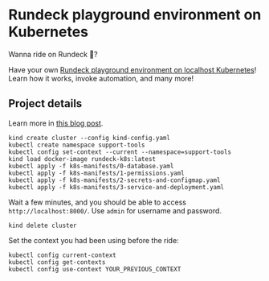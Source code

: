 # Rundeck playground environment on Kubernetes

Wanna ride on Rundeck 🏇?

Have your own [Rundeck playground environment on localhost Kubernetes](https://www.willianantunes.com/blog/2022/05/rundeck-playground-environment-on-kubernetes/)! Learn how it works, invoke automation, and many more!

## Project details

Learn more in [this blog post](https://bit.ly/3PByXcj).

```shell
kind create cluster --config kind-config.yaml
kubectl create namespace support-tools
kubectl config set-context --current --namespace=support-tools
kind load docker-image rundeck-k8s:latest
kubectl apply -f k8s-manifests/0-database.yaml
kubectl apply -f k8s-manifests/1-permissions.yaml
kubectl apply -f k8s-manifests/2-secrets-and-configmap.yaml
kubectl apply -f k8s-manifests/3-service-and-deployment.yaml
```

Wait a few minutes, and you should be able to access `http://localhost:8000/`. Use `admin` for username and password.

```shell
kind delete cluster
```
Set the context you had been using before the ride:

```shell
kubectl config current-context
kubectl config get-contexts
kubectl config use-context YOUR_PREVIOUS_CONTEXT
```
